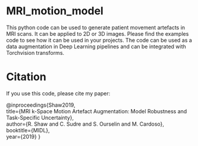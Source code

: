 # MRI_motion_model

This python code can be used to generate patient movement artefacts in MRI scans.
It can be applied to 2D or 3D images.
Please find the examples code to see how it can be used in your projects.
The code can be used as a data augmentation in Deep Learning pipelines and can be integrated with Torchvision transforms.

# Citation

If you use this code, please cite my paper:

@inproceedings{Shaw2019,\
  title={MRI k-Space Motion Artefact Augmentation: Model Robustness and Task-Specific Uncertainty},\
  author={R. Shaw and C. Sudre and S. Ourselin and M. Cardoso},\
  booktitle={MIDL},\
  year={2019}
}
